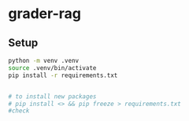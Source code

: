 # grader-rag

## Setup
```bash
python -m venv .venv
source .venv/bin/activate
pip install -r requirements.txt


# to install new packages
# pip install <> && pip freeze > requirements.txt
#check
```
